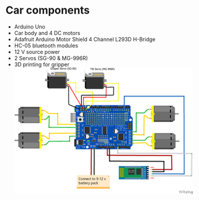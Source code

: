 # Car components
- Arduino Uno
- Car body and 4 DC motors
- Adafruit Arduino Motor Shield 4 Channel L293D H-Bridge
- HC-05 bluetooth modules
- 12 V source power 
- 2 Servos (SG-90 & MG-996R)
- 3D printing for gripper 
![Car Design](Car/Car_sketch.png)
